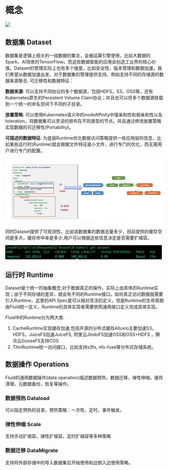 # 概念

![](../../../static/concepts/concept_cn.png)



## 数据集 Dataset

数据集是逻辑上相关的一组数据的集合，会被运算引擎使用，比如大数据的Spark，AI场景的TensorFlow。而这些数据智能的应用会创造工业界的核心价值。Dataset的管理实际上也有多个维度，比如安全性，版本管理和数据加速。我们希望从数据加速出发，对于数据集的管理提供支持。例如支持不同的存储源的数据来源聚合, 可迁移性和数据特征：

**数据来源**: 可以支持不同协议的多个数据源，包括HDFS，S3，OSS等，还有Kubernetes原生的Persistent Volume Claim协议；并且也可以将多个数据源挂载到一个统一的命名空间下不同的子目录。

**放置策略**: 可以使用Kubernetes语义中的nodeAffinity中强亲和性和弱亲和性以及toleration，将数据集可以灵活的排布在不同类型的节点。并且通过修改放置策略实现数据的可迁移性(Portability)。

**可描述的数据特征**: 为底层Runtime优化数据访问策略提供一些应用层的信息，比如某些运行时(Runtime)就会根据文件特征是小文件，进行专门的优化，而无需用户进行专门的配置。

![](../../../static/concepts/dataset.png)

同时Dataset提供了可观测性，比如该数据集的数据总量多少，目前提供的缓存空间是多大，缓存命中率是多少,用户可以根据这些信息决定是否需要扩缩容。

![](../../../static/concepts/dataset-status.png)

## 运行时 Runtime

Dataset是个统一的抽象概念;对于数据真正的操作，实际上由具体的Runtime实现；由于不同存储的差异，就会有不同的Runtime接口。如何真正访问数据就需要引入Runtime，这里的API Spec是可以相对灵活的定义，但是Runtime的生命周期由Fluid统一定义，Runtime的具体实现者需要依照通用接口定义完成具体实现。

Fluid中的Runtime分为两大类:

1. CacheRuntime实现缓存加速,包括开源的分布式缓存Alluxio主要加速S3，HDFS，JuiceFS加速JuiceFS, 阿里云JindoFS加速OSS和OSS+HDFS  ，腾讯云GooseFS支持COS
2. ThinRuntime统一访问接口，比如支持s3fs, nfs-fuse等分布式存储系统。


## 数据操作 Operations

Fluid的通用数据操作(data operation)描述数据预热，数据迁移，弹性伸缩，缓存清理，元数据备份，恢复等操作。


### 数据预热 Dataload

可以指定预热的目录，预热策略：一次性，定时，事件触发。


### 弹性伸缩 Scale

支持手动扩缩容，弹性扩缩容，定时扩缩容等多种策略


### 数据迁移 DataMigrate


支持将外部存储中的导入数据集后开始使用和边倒入边使用策略。


